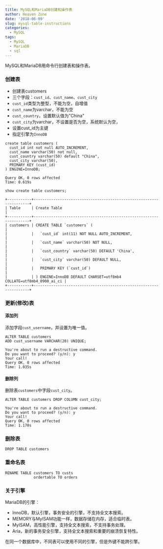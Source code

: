 ```yaml
---
title: MySQL和MariaDB创建和操作表
author: Heaven Zone
date: '2018-06-09'
slug: mysql-table-instructions
categories:
  - MySQL
tags:
  - MySQL
  - MariaDB
  - sql
---
```


MySQL和MariaDB用命令行创建表和操作表。

### 创建表

- 创建表customers
- 三个字段：`cust_id`、`cust_name`、`cust_city`
- `cust_id`类型为整型，不能为空，自增值
- `cust_name`为varchar，不能为空
- `cust_country`，设置默认值为"China"
- `cust_city`为varchar，不设置是否为空，系统默认为空，
- 设置cust_id为主键
- 指定引擎为`InnoDB`

```
create table customers (
  cust_id int not null AUTO_INCREMENT,
  cust_name varchar(50) not null,
  cust_country varchar(50) default "China",
  cust_city varchar(50),
  PRIMARY KEY (cust_id)
) ENGINE=InnoDB;

Query OK, 0 rows affected
Time: 0.619s
```

```
show create table customers;

+-----------+--------------------------------------------------------------------+
| Table     | Create Table                                                       |
+-----------+--------------------------------------------------------------------+
| customers | CREATE TABLE `customers` (                                         |
|           |   `cust_id` int(11) NOT NULL AUTO_INCREMENT,                       |
|           |   `cust_name` varchar(50) NOT NULL,                                |
|           |   `cust_country` varchar(50) DEFAULT 'China',                      |
|           |   `cust_city` varchar(50) DEFAULT NULL,                            |
|           |   PRIMARY KEY (`cust_id`)                                          |
|           | ) ENGINE=InnoDB DEFAULT CHARSET=utf8mb4 COLLATE=utf8mb4_0900_ai_ci |
+-----------+--------------------------------------------------------------------+
```


### 更新(修改)表

#### 添加列

添加字段`cust_username`，并设置为唯一值。

```
ALTER TABLE customers
ADD cust_username VARCHAR(20) UNIQUE;

You're about to run a destructive command.
Do you want to proceed? (y/n): y
Your call!
Query OK, 0 rows affected
Time: 1.035s
```

#### 删除列

删除表`customers`中字段`cust_city`。

```
ALTER TABLE customers DROP COLUMN cust_city;

You're about to run a destructive command.
Do you want to proceed? (y/n): y
Your call!
Query OK, 0 rows affected
Time: 1.170s
```

### 删除表

```
DROP TABLE customers
```

### 重命名表

```
RENAME TABLE customers TO custs
             ordertable TO orders
```

### 关于引擎

MariaDB的引擎：

- InnoDB，默认引擎，事务安全的引擎，不支持全文本搜索。
- MEMORY与MyISAM功能一样，数据存储在内存，适合临时表。
- MyISAM，高性能引擎，支持全文本搜索，不支持事务处理。
- Aria，新的事务安全引擎，支持全文本搜索和重要的崩溃恢复特性。

在同一个数据库中，不同表可以使用不同的引擎，但是外键不能跨引擎。







